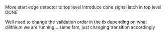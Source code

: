 Move start edge detector to top level
Introduce done signal latch in top level
DONE

Well need to change the validation order in the tb depending on what dilithium we are running... same fsm, just changing transition accordingly